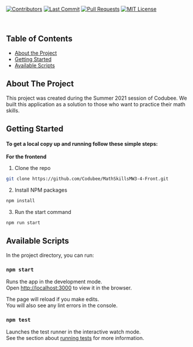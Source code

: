 <!-- PROJECT LOGO -->
[![Contributors][contributors-shield]][contributors-url]
[![Last Commit][last-commit]][commit-url]
[![Pull Requests][pr-shield]][pr-url]
[![MIT License][license-shield]][license-url]

<br />

<!-- TABLE OF CONTENTS -->
## Table of Contents

* [About the Project](#about-the-project)
* [Getting Started](#getting-started)
* [Available Scripts](#available-scripts)


<!-- ABOUT THE PROJECT -->
## About The Project

This project was created during the Summer 2021 session of Codubee. We built this application as a solution to those who want to practice their math skills.


<!-- GETTING STARTED -->
## Getting Started

#### To get a local copy up and running follow these simple steps:

**For the frontend**

1. Clone the repo
```sh
git clone https://github.com/Codubee/MathSkillsMW3-4-Front.git
```
2. Install NPM packages
```sh
npm install
```
3. Run the start command
```sh
npm run start
```

<!-- AVAILABLE SCRIPTS -->
## Available Scripts

In the project directory, you can run:

### `npm start`

Runs the app in the development mode.\
Open [http://localhost:3000](http://localhost:3000) to view it in the browser.

The page will reload if you make edits.\
You will also see any lint errors in the console.

### `npm test`

Launches the test runner in the interactive watch mode.\
See the section about [running tests](https://facebook.github.io/create-react-app/docs/running-tests) for more information.


<!-- MARKDOWN LINKS & IMAGES -->
<!-- https://www.markdownguide.org/basic-syntax/#reference-style-links -->
[contributors-shield]: https://img.shields.io/github/contributors/Codubee/MathSkillsMW3-4-Front?style=for-the-badge

[contributors-url]: https://github.com/Codubee/MathSkillsMW3-4-Front/graphs/contributors


[last-commit]: https://img.shields.io/github/last-commit/Codubee/MathSkillsMW3-4-Front?style=for-the-badge

[commit-url]: https://github.com/Codubee/MathSkillsMW3-4-Front/commits/main


[pr-shield]: https://img.shields.io/github/issues-pr-closed/Codubee/MathSkillsMW3-4-Front?style=for-the-badge

[pr-url]: https://github.com/Codubee/MathSkillsMW3-4-Front/pulls


[issues-url]: https://github.com/Codubee/MathSkillsMW3-4-Front/pulls

[license-shield]: https://img.shields.io/github/license/Codubee/MathSkillsMW3-4-Front?style=for-the-badge

[license-url]: https://github.com/Codubee/MathSkillsMW3-4-Front/blob/main/License.txt
